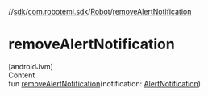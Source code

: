 //[sdk](../../../index.md)/[com.robotemi.sdk](../index.md)/[Robot](index.md)/[removeAlertNotification](remove-alert-notification.md)



# removeAlertNotification  
[androidJvm]  
Content  
fun [removeAlertNotification](remove-alert-notification.md)(notification: [AlertNotification](../../com.robotemi.sdk.notification/-alert-notification/index.md))  



